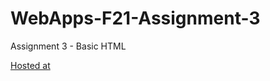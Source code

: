 # WebApps-F21-Assignment-3
Assignment 3 - Basic HTML

[Hosted at](https://44-563-webapps-f21.github.io/webapps-f21-assignment-3-Murali-Kalla/)